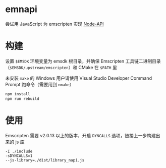 # emnapi

尝试用 JavaScript 为 emscripten 实现 [Node-API](https://nodejs.org/dist/latest-v14.x/docs/api/n-api.html)

# 构建

设置 `$EMSDK` 环境变量为 emsdk 根目录，并确保 Emscripten 工具链二进制目录（`$EMSDK/upstream/emscripten`）和 CMake 在 `$PATH` 里

未安装 `make` 的 Windows 用户请使用 Visual Studio Developer Command Prompt 跑命令（需要用到 `nmake`）

```bash
npm install
npm run rebuild
```

# 使用

Emscripten 需要 v2.0.13 以上的版本，开启 `DYNCALLS` 选项，链接上一步构建出来的 js 库

```
-I ./include
-sDYNCALLS=1
--js-library=./dist/library_napi.js
```

